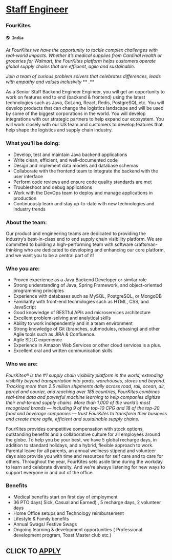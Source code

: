 # [Staff Engineer](https://www.remotewlb.com/apply/staff-engineer-65735)  
### FourKites  
#### `🌎 India`  

_At FourKites we have the opportunity to tackle complex challenges with real-world impacts. Whether it’s medical supplies from Cardinal Health or groceries for Walmart, the FourKites platform helps customers operate global supply chains that are efficient, agile and sustainable._

 _Join a team of curious problem solvers that celebrates differences, leads with empathy and values inclusivity_ ** _._**

As a Senior Staff Backend Engineer Engineer, you will get an opportunity to work on features end to end (backend & frontend) using the latest technologies such as Java, GoLang, React, Redis, PostgreSQL,etc. You will develop products that can change the logistics landscape and will be used by some of the biggest corporations in the world. You will develop integrations with our strategic partners to help expand our ecosystem. You will work closely with our US team and customers to develop features that help shape the logistics and supply chain industry.

### What you’ll be doing:

  * Develop, test and maintain Java backend applications
  * Write clean, efficient, and well-documented code
  * Design and implement data models and database schemas
  * Collaborate with the frontend team to integrate the backend with the user interface
  * Perform code reviews and ensure code quality standards are met
  * Troubleshoot and debug applications
  * Work with the DevOps team to deploy and manage applications in production
  * Continuously learn and stay up-to-date with new technologies and industry trends

### About the team:

Our product and engineering teams are dedicated to providing the industry’s best-in-class end to end supply chain visibility platform. We are committed to building a high-performing team with software craftsman-thinking who are dedicated to developing and enhancing our core platform, and we want you to be a central part of it!

### Who you are:

  * Proven experience as a Java Backend Developer or similar role
  * Strong understanding of Java, Spring Framework, and object-oriented programming principles
  * Experience with databases such as MySQL, PostgreSQL, or MongoDB
  * Familiarity with front-end technologies such as HTML, CSS, and JavaScript
  * Good knowledge of RESTful APIs and microservices architecture
  * Excellent problem-solving and analytical skills
  * Ability to work independently and in a team environment
  * Strong knowledge of Git (branches, submodules, rebasing) and other Agile tools such as JIRA & Confluence.
  * Agile SDLC experience
  * Experience in Amazon Web Services or other cloud services is a plus.
  * Excellent oral and written communication skills

### Who we are:

 _FourKites® is the #1 supply chain visibility platform in the world, extending visibility beyond transportation into yards, warehouses, stores and beyond. Tracking more than 2.5 million shipments daily across road, rail, ocean, air, parcel and courier, and reaching over 185 countries, FourKites combines real-time data and powerful machine learning to help companies digitize their end-to-end supply chains. More than 1,000 of the world’s most recognized brands — including 9 of the top-10 CPG and 18 of the top-20 food and beverage companies — trust FourKites to transform their business and create more agile, efficient and sustainable supply chains._

FourKites provides competitive compensation with stock options, outstanding benefits and a collaborative culture for all employees around the globe. To help you be your best, we have 5 global recharge days, in addition to standard holidays, and a hybrid, flexible approach to work. Parental leave for all parents, an annual wellness stipend and volunteer days also provide you with time and resources for self care and to care for others. Throughout the year, FourKites sets aside time during the workday to learn and celebrate diversity. And we're always listening for new ways to support everyone in and out of the office.

### Benefits

  * Medical benefits start on first day of employment
  * 36 PTO days( Sick, Casual and Earned) , 5 recharge days, 2 volunteer days 
  * Home Office setups and Technology reimbursement
  * Lifestyle & Family benefits 
  * Annual Swags/ Festive Swags
  * Ongoing learning & development opportunities ( Professional development program, Toast Master club etc.)

  
## CLICK TO [APPLY](https://www.remotewlb.com/apply/staff-engineer-65735)

